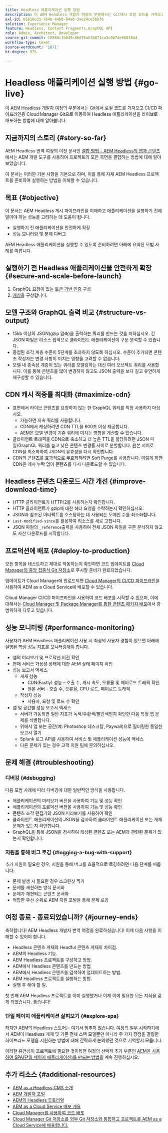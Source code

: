 ```yaml
---
title: Headless 애플리케이션 실행 방법
description: 이 AEM Headless 개발자 여정의 부분에서는 Git에서 로컬 코드를 가져오고 CI/CD 파이프라인용 Cloud Manager Git으로 이동하여 Headless 애플리케이션을 라이브로 배포하는 방법에 대해 알아봅니다.
exl-id: 81616e31-764b-44b0-94a6-3ae24ce56bf6
solution: Experience Manager
feature: Headless, Content Fragments,GraphQL API
role: Admin, Architect, Developer
source-git-commit: 10580c1b045c86d76ab2b871ca3c0b7de6683044
workflow-type: tm+mt
source-wordcount: '1071'
ht-degree: 97%

---
```


# Headless 애플리케이션 실행 방법 {#go-live}

이 [AEM Headless 개발자 여정](overview.md)의 부분에서는 Git에서 로컬 코드를 가져오고 CI/CD 파이프라인용 Cloud Manager Git으로 이동하여 Headless 애플리케이션을 라이브로 배포하는 방법에 대해 알아봅니다.

## 지금까지의 스토리 {#story-so-far}

AEM Headless 번역 여정의 이전 문서인 [결합 방법 - AEM Headless의 앱과 콘텐츠](put-it-all-together.md)에서는 AEM 개발 도구를 사용하여 프로젝트의 모든 측면을 결합하는 방법에 대해 알아보았습니다.

이 문서는 이러한 기본 사항을 기본으로 하며, 이를 통해 자체 AEM Headless 프로젝트를 준비하여 실행하는 방법을 이해할 수 있습니다.

## 목표 {#objective}

이 문서는 AEM Headless 게시 파이프라인을 이해하고 애플리케이션을 실행하기 전에 알아야 하는 성능을 고려하는 데 도움이 됩니다.

* 실행하기 전 애플리케이션을 안전하게 확장
* 성능 모니터링 및 문제 디버그

<!-- Alexandru: this is a bit redundant, to review again later

## Prepare your AEM Headless Application for Go-Live {#prepare-your-aem-headless-application-for-golive}

-->
AEM Headless 애플리케이션을 실행할 수 있도록 준비하려면 아래에 요약된 모범 사례를 따릅니다.

## 실행하기 전 Headless 애플리케이션을 안전하게 확장 {#secure-and-scale-before-launch}

1. GraphQL 요청이 있는 [토큰 기반 인증](/help/headless/security/authentication.md) 구성
1. [캐싱](/help/implementing/dispatcher/caching.md)을 구성합니다.

## 모델 구조와 GraphQL 출력 비교 {#structure-vs-output}

* 15kb 이상의 JSON(gzip 압축)을 출력하는 쿼리를 만드는 것을 피하십시오. 긴 JSON 파일은 리소스 집약으로 클라이언트 애플리케이션이 구문 분석할 수 있습니다.
* 중첩된 조각 계층 수준이 5단계를 초과하지 않도록 하십시오. 수준이 추가되면 콘텐츠 작성자는 변경 사항이 미치는 영향을 고려할 수 없습니다.
* 모델 내 종속성 계층이 있는 쿼리를 모델링하는 대신 여러 오브젝트 쿼리를 사용합니다. 이를 통해 콘텐츠를 많이 변경하지 않고도 JSON 출력을 보다 길고 유연하게 재구성할 수 있습니다.

## CDN 캐시 적중률 최대화 {#maximize-cdn}

* 표면에서 라이브 콘텐츠를 요청하지 않는 한 GraphQL 쿼리를 직접 사용하지 마십시오.
   * 가능하면 지속 쿼리를 사용합니다.
   * CDN에서 캐싱하려면 CDN TTL을 600초 이상 제공합니다.
   * AEM은 모델 변경이 기존 쿼리에 미치는 영향을 계산할 수 있습니다.
* 클라이언트 트래픽을 CDN으로 축소하고 더 높은 TTL을 할당하려면 JSON 파일/GraphQL 쿼리를 높고 낮은 콘텐츠 변경률 사이로 분할합니다. 원본 서버로 CDN을 최소화하여 JSON의 유효성을 다시 확인합니다.
* CDN의 콘텐츠를 효과적으로 무효화하려면 Soft Purge를 사용합니다. 이렇게 하면 CDN은 캐시 누락 없이 콘텐츠를 다시 다운로드할 수 있습니다.

## Headless 콘텐츠 다운로드 시간 개선 {#improve-download-time}

* HTTP 클라이언트가 HTTP/2를 사용하는지 확인합니다.
* HTTP 클라이언트가 gzip에 대한 헤더 요청을 수락하는지 확인하십시오.
* JSON과 참조된 아티팩트를 호스팅하는 데 사용되는 도메인 수를 최소화합니다.
* `Last-modified-since`를 활용하여 리소스를 새로 고칩니다.
* JSON 파일의 `_reference`출력을 사용하여 전체 JSON 파일을 구문 분석하지 않고도 자산 다운로드를 시작합니다.

## 프로덕션에 배포 {#deploy-to-production}

모든 항목을 테스트하고 제대로 작동하는지 확인하면 코드 업데이트를 [Cloud Manager의 중앙 집중식 Git 저장소](https://experienceleague.adobe.com/docs/experience-manager-cloud-manager/using/managing-code/setup-cloud-manager-git-integration.html)로 푸시할 준비가 완료되었습니다.

업데이트가 Cloud Manager에 업로드되면 [Cloud Manager의 CI/CD 파이프라인](https://experienceleague.adobe.com/docs/experience-manager-cloud-manager/using/how-to-use/deploying-code.html)을 사용하여 AEM as a Cloud Service에 배포할 수 있습니다.

Cloud Manager CI/CD 파이프라인을 사용하여 코드 배포를 시작할 수 있으며, 이에 대해서는 [Cloud Manager 및 Package Manager를 통한 콘텐츠 패키지 배포](/help/implementing/deploying/overview.md)에서 광범위하게 다루고 있습니다.

## 성능 모니터링 {#performance-monitoring}

사용자가 AEM Headless 애플리케이션 사용 시 최상의 사용자 경험이 있으면 아래에 설명된 핵심 성능 지표를 모니터링해야 합니다.

* 앱의 미리보기 및 프로덕션 버전 확인
* 현재 서비스 가용성 상태에 대한 AEM 상태 페이지 확인
* 성능 보고서 액세스
   * 게재 성능
      * CDN(Fastly) 성능 – 호출 수, 캐시 속도, 오류율 및 페이로드 트래픽 확인
      * 원본 서버 - 호출 수, 오류율, CPU 로드, 페이로드 트래픽
   * 작성자 성능
      * 사용자, 요청 및 로드 수 확인
* 앱 및 공간별 성능 보고서 액세스
   * 서버가 가동되면 일반 지표가 녹색/주황색/빨간색인지 확인한 다음 특정 앱 문제를 식별합니다.
   * 위에서 앱 또는 공간(예: Photoshop 데스크탑, Paywall)으로 필터링한 동일한 보고서 열기
   * Splunk 로그 API를 사용하여 서비스 및 애플리케이션 성능에 액세스
   * 다른 문제가 있는 경우 고객 지원 팀에 문의하십시오.

## 문제 해결 {#troubleshooting}

### 디버깅 {#debugging}

다음 모범 사례에 따라 디버깅에 대한 일반적인 방식을 사용합니다.

* 애플리케이션의 미리보기 버전을 사용하여 기능 및 성능 확인
* 애플리케이션의 프로덕션 버전을 사용하여 기능 및 성능 확인
* 콘텐츠 조각 편집기의 JSON 미리보기를 사용하여 확인
* 클라이언트 애플리케이션의 JSON을 검사하여 클라이언트 애플리케이션 또는 게재 문제가 있는지 확인합니다.
* GraphQL을 통해 JSON을 검사하여 캐싱된 콘텐츠 또는 AEM과 관련된 문제가 있는지 확인합니다.

### 지원을 통해 버그 로깅 {#logging-a-bug-with-support}

추가 지원이 필요한 경우, 지원을 통해 버그를 효율적으로 로깅하려면 다음 단계를 따릅니다.

* 문제 발생 시 필요한 경우 스크린샷 찍기
* 문제를 재현하는 방식 문서화
* 문제가 재현되는 콘텐츠 문서화
* 적합한 우선 순위로 AEM 지원 포털을 통해 문제 로깅

## 여정 종료 - 종료되었습니까? {#journey-ends}

축하합니다! AEM Headless 개발자 번역 여정을 완료하셨습니다! 이제 다음 사항을 이해할 수 있어야 합니다.

* Headless 콘텐츠 게재와 Headful 콘텐츠 게재의 차이점.
* AEM의 Headless 기능.
* AEM Headless 프로젝트를 구성하고 방법.
* AEM에서 Headless 콘텐츠를 만드는 방법
* AEM에서 Headless 콘텐츠를 검색하여 업데이트하는 방법.
* AEM Headless 프로젝트를 실행하는 방법.
* 실행 후 해야 할 일.

첫 번째 AEM Headless 프로젝트를 이미 실행했거나 이제 이에 필요한 모든 지식을 갖게 되었습니다. 좋습니다!

### 단일 페이지 애플리케이션 살펴보기 {#explore-spa}

하지만 AEM의 Headless 스토어는 여기서 멈추지 않습니다. [여정의 일부 시작하기](getting-started.md#integration-levels)에서 AEM이 Headless 게재 및 기존 전체 스택 모델뿐만 아니라 두 가지 장점을 결합한 하이브리드 모델을 지원하는 방법에 대해 간략하게 논의했던 것으로 기억할지 모릅니다.

이러한 유연성이 프로젝트에 필요한 것이라면 여정의 선택적 추가 부분인 [AEM을 사용하여 SPA(단일 페이지 애플리케이션)를 만드는 방법](create-spa.md)을 계속 진행하십시오.

## 추가 리소스 {#additional-resources}

* [AEM as a Headless CMS 소개](/help/headless/introduction.md)
* [AEM 개발자 포털](https://experienceleague.adobe.com/landing/experience-manager/headless/developer.html)
* [AEM의 Headless 튜토리얼](https://experienceleague.adobe.com/docs/experience-manager-learn/getting-started-with-aem-headless/overview.html)
* [AEM as a Cloud Service 배포 개요](/help/implementing/deploying/overview.md)
* [Cloud Manager를 사용하여 코드 배포](https://experienceleague.adobe.com/docs/experience-manager-cloud-manager/using/how-to-use/deploying-code.html)
* [Cloud Manager Git 저장소를 외부 Git 저장소와 통합하고 프로젝트를 AEM as a Cloud Service에 배포합니다.](https://experienceleague.adobe.com/docs/experience-manager-learn/cloud-service/cloud-manager/devops/deploy-code.html)
